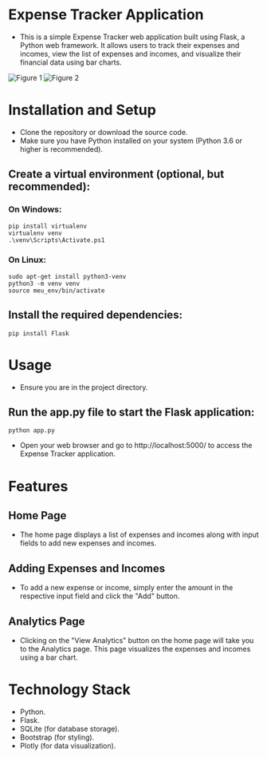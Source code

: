 # Expense Tracker Application
- This is a simple Expense Tracker web application built using Flask, a Python web framework. It allows users to track their expenses and incomes, view the list of expenses and incomes, and visualize their financial data using bar charts.

![Figure 1](https://github.com/Deivison-Costa/Expense-Tracker/assets/112001225/6867cf2c-f5cc-449c-8501-109e4cb23b11)
![Figure 2](https://github.com/Deivison-Costa/Expense-Tracker/assets/112001225/4d0a7a0b-bad6-4c32-8324-50173e9081d1)

# Installation and Setup
- Clone the repository or download the source code.
- Make sure you have Python installed on your system (Python 3.6 or higher is recommended).

## Create a virtual environment (optional, but recommended):
### On Windows:
    pip install virtualenv
    virtualenv venv
    .\venv\Scripts\Activate.ps1

### On Linux:
    sudo apt-get install python3-venv
    python3 -m venv venv
    source meu_env/bin/activate

## Install the required dependencies:
    pip install Flask

# Usage
- Ensure you are in the project directory.
## Run the app.py file to start the Flask application:
    python app.py
- Open your web browser and go to http://localhost:5000/ to access the Expense Tracker application.

# Features
## Home Page
- The home page displays a list of expenses and incomes along with input fields to add new expenses and incomes.

## Adding Expenses and Incomes
- To add a new expense or income, simply enter the amount in the respective input field and click the "Add" button.

## Analytics Page
- Clicking on the "View Analytics" button on the home page will take you to the Analytics page. This page visualizes the expenses and incomes using a bar chart.

# Technology Stack
- Python.
- Flask.
- SQLite (for database storage).
- Bootstrap (for styling).
- Plotly (for data visualization).
